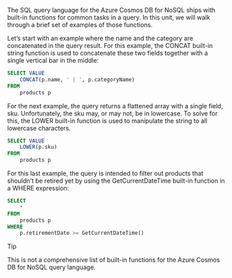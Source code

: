 The SQL query language for the Azure Cosmos DB for NoSQL ships with built-in functions for common tasks in a query. In this unit, we will walk through a brief set of examples of those functions.

Let’s start with an example where the name and the category are concatenated in the query result. For this example, the CONCAT built-in string function is used to concatenate these two fields together with a single vertical bar in the middle:

```sql
SELECT VALUE
    CONCAT(p.name, ' | ', p.categoryName)
FROM
    products p
```

For the next example, the query returns a flattened array with a single field, sku. Unfortunately, the sku may, or may not, be in lowercase. To solve for this, the LOWER built-in function is used to manipulate the string to all lowercase characters.

```sql
SELECT VALUE 
    LOWER(p.sku) 
FROM 
    products p
```

For this last example, the query is intended to filter out products that shouldn’t be retired yet by using the GetCurrentDateTime built-in function in a WHERE expression:

```sql
SELECT 
    *
FROM
    products p
WHERE
    p.retirementDate >= GetCurrentDateTime()
```

> [!TIP]
> This is not a comprehensive list of built-in functions for the Azure Cosmos DB for NoSQL query language.
